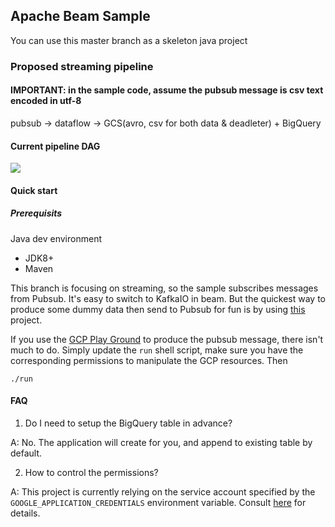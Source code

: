 ## Apache Beam Sample

You can use this master branch as a skeleton java project

### Proposed streaming pipeline

#### IMPORTANT: in the sample code, assume the pubsub message is csv text encoded in utf-8

pubsub -> dataflow -> GCS(avro, csv for both data & deadleter) + BigQuery

#### Current pipeline DAG
![](https://raw.githubusercontent.com/bindiego/raycom/streaming/miscs/pipeline_dag.png)

#### Quick start

##### Prerequisits
Java dev environment
- JDK8+
- Maven

This branch is focusing on streaming, so the sample subscribes messages from Pubsub. It's easy to switch to KafkaIO in beam. But the quickest way to produce some dummy data then send to Pubsub for fun is by using [this](https://github.com/bindiego/gcpplayground) project.

If you use the [GCP Play Ground](https://github.com/bindiego/gcpplayground) to produce the pubsub message, there isn't much to do. Simply update the `run` shell script, make sure you have the corresponding permissions to manipulate the GCP resources. Then

```
./run
```

#### FAQ
1. Do I need to setup the BigQuery table in advance?

A: No. The application will create for you, and append to existing table by default.

2. How to control the permissions?

A: This project is currently relying on the service account specified by the `GOOGLE_APPLICATION_CREDENTIALS` environment variable. Consult [here](https://cloud.google.com/docs/authentication/getting-started) for details.
